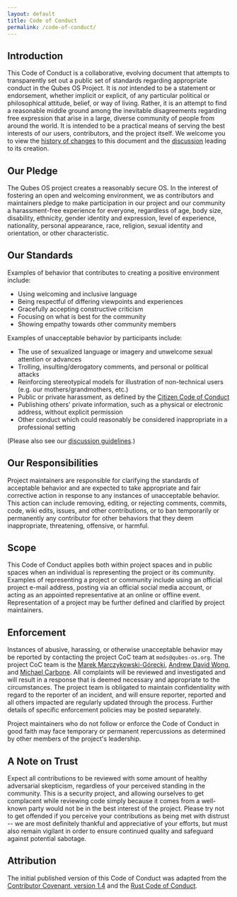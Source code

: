 ```yaml
---
layout: default
title: Code of Conduct
permalink: /code-of-conduct/
---
```


## Introduction

This Code of Conduct is a collaborative, evolving document that attempts to transparently set out a public set of standards regarding appropriate conduct in the Qubes OS Project.
It is *not* intended to be a statement or endorsement, whether implicit or explicit, of any particular political or philosophical attitude, belief, or way of living.
Rather, it is an attempt to find a reasonable middle ground among the inevitable disagreements regarding free expression that arise in a large, diverse community of people from around the world.
It is intended to be a practical means of serving the best interests of our users, contributors, and the project itself.
We welcome you to view the [history of changes] to this document and the [discussion] leading to its creation.

## Our Pledge

The Qubes OS project creates a reasonably secure OS. In the interest of fostering an open and welcoming environment, we as contributors and maintainers pledge to make participation in our project and our community a harassment-free experience for everyone, regardless of age, body size, disability, ethnicity, gender identity and expression, level of experience, nationality, personal appearance, race, religion, sexual identity and orientation, or other characteristic.

## Our Standards

Examples of behavior that contributes to creating a positive environment include:

- Using welcoming and inclusive language
- Being respectful of differing viewpoints and experiences
- Gracefully accepting constructive criticism
- Focusing on what is best for the community
- Showing empathy towards other community members

Examples of unacceptable behavior by participants include:

- The use of sexualized language or imagery and unwelcome sexual attention or advances
- Trolling, insulting/derogatory comments, and personal or political attacks
- Reinforcing stereotypical models for illustration of non-technical users (e.g. our mothers/grandmothers, etc.)
- Public or private harassment, as defined by the [Citizen Code of Conduct]
- Publishing others' private information, such as a physical or electronic address, without explicit permission
- Other conduct which could reasonably be considered inappropriate in a professional setting

(Please also see our [discussion guidelines].)

## Our Responsibilities

Project maintainers are responsible for clarifying the standards of acceptable behavior and are expected to take appropriate and fair corrective action in response to any instances of unacceptable behavior. This action can include removing, editing, or rejecting comments, commits, code, wiki edits, issues, and other contributions, or to ban temporarily or permanently any contributor for other behaviors that they deem inappropriate, threatening, offensive, or harmful.

## Scope

This Code of Conduct applies both within project spaces and in public spaces when an individual is representing the project or its community. Examples of representing a project or community include using an official project e-mail address, posting via an official social media account, or acting as an appointed representative at an online or offline event. Representation of a project may be further defined and clarified by project maintainers.

## Enforcement

Instances of abusive, harassing, or otherwise unacceptable behavior may be reported by contacting the project CoC team at `mods@qubes-os.org`. The project CoC team is the [Marek Marczykowski-Górecki], [Andrew David Wong], and [Michael Carbone]. All complaints will be reviewed and investigated and will result in a response that is deemed necessary and appropriate to the circumstances. The project team is obligated to maintain confidentiality with regard to the reporter of an incident, and will ensure reporter, reported and all others impacted are regularly updated through the process. Further details of specific enforcement policies may be posted separately.

Project maintainers who do not follow or enforce the Code of Conduct in good faith may face temporary or permanent repercussions as determined by other members of the project's leadership.

## A Note on Trust

Expect all contributions to be reviewed with some amount of healthy adversarial skepticism, regardless of your perceived standing in the community.
This is a security project, and allowing ourselves to get complacent while reviewing code simply because it comes from a well-known party would not be in the best interest of the project.
Please try not to get offended if you perceive your contributions as being met with distrust -- we are most definitely thankful and appreciative of your efforts, but must also remain vigilant in order to ensure continued quality and safeguard against potential sabotage.

## Attribution

The initial published version of this Code of Conduct was adapted from the [Contributor Covenant, version 1.4] and the [Rust Code of Conduct].


[history of changes]: https://github.com/QubesOS/qubes-doc/commits/master/about/code-of-conduct.md
[discussion]: https://github.com/QubesOS/qubes-issues/issues/2163
[Citizen Code of Conduct]: http://citizencodeofconduct.org/
[discussion guidelines]: /support/#discussion-guidelines
[Contributor Covenant, version 1.4]: http://contributor-covenant.org/version/1/4
[Rust Code of Conduct]: https://www.rust-lang.org/en-US/conduct.html
[Marek Marczykowski-Górecki]: https://www.qubes-os.org/team/#marek-marczykowski-g%C3%B3recki
[Andrew David Wong]: https://www.qubes-os.org/team/#andrew-david-wong
[Michael Carbone]: https://www.qubes-os.org/team/#michael-carbone
